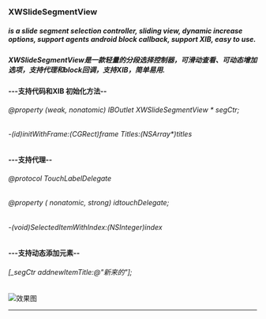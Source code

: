 ### XWSlideSegmentView 
##### is a slide segment selection controller, sliding view, dynamic increase options, support agents android block callback, support XIB, easy to use.

##### XWSlideSegmentView是一款轻量的分段选择控制器，可滑动查看、可动态增加选项，支持代理和block回调，支持XIB，简单易用.

#### ---支持代码和XIB 初始化方法--
######  @property (weak, nonatomic) IBOutlet XWSlideSegmentView * segCtr;

######  -(id)initWithFrame:(CGRect)frame Titles:(NSArray*)titles 

#### ---支持代理--
######  @protocol TouchLabelDelegate <NSObject>
######  @property ( nonatomic, strong) id<TouchLabelDelegate>touchDelegate;
###### -(void)SelectedItemWithIndex:(NSInteger)index

#### ---支持动态添加元素--
######  [_segCtr addnewItemTitle:@"新来的"];

![效果图](https://github.com/viviwu/XWSlideSegmentView/blob/master/XWSlideSegmentView/屏幕快照%202018-02-23%2017.38.24.png)

****

